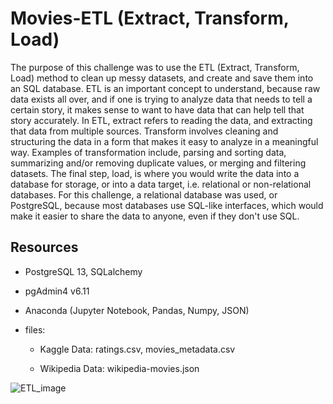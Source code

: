 # Movies-ETL (Extract, Transform, Load)

The purpose of this challenge was to use the ETL (Extract, Transform, Load) method to clean up messy datasets, and create and save them into an SQL database.  ETL is an important concept to understand, because raw data exists all over, and if one is trying to analyze data that needs to tell a certain story, it makes sense to want to have data that can help tell that story accurately. In ETL, extract refers to reading the data, and extracting that data from multiple sources. Transform involves cleaning and structuring the data in a form that makes it easy to analyze in a meaningful way. Examples of transformation include, parsing and sorting data, summarizing and/or removing duplicate values, or merging and filtering datasets. The final step, load, is where you would write the data into a database for storage, or into a data target, i.e. relational or non-relational databases. For this challenge, a relational database was used, or PostgreSQL, because most databases use SQL-like interfaces, which would make it easier to share the data to anyone, even if they don't use SQL. 

## Resources

* PostgreSQL 13, SQLalchemy
* pgAdmin4 v6.11
* Anaconda (Jupyter Notebook, Pandas, Numpy, JSON)
* files: 

  * Kaggle Data: ratings.csv, movies_metadata.csv 

  * Wikipedia Data: wikipedia-movies.json


![ETL_image](https://user-images.githubusercontent.com/104864579/183221311-32e1f2a0-a081-427d-8514-02ff22789167.png)
